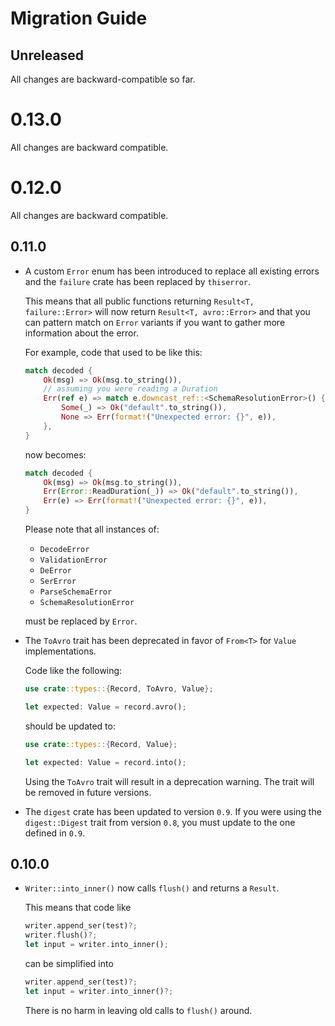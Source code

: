 <!---
  Licensed to the Apache Software Foundation (ASF) under one
  or more contributor license agreements.  See the NOTICE file
  distributed with this work for additional information
  regarding copyright ownership.  The ASF licenses this file
  to you under the Apache License, Version 2.0 (the
  "License"); you may not use this file except in compliance
  with the License.  You may obtain a copy of the License at

    http://www.apache.org/licenses/LICENSE-2.0

  Unless required by applicable law or agreed to in writing,
  software distributed under the License is distributed on an
  "AS IS" BASIS, WITHOUT WARRANTIES OR CONDITIONS OF ANY
  KIND, either express or implied.  See the License for the
  specific language governing permissions and limitations
  under the License.
-->

# Migration Guide
## Unreleased
All changes are backward-compatible so far.

# 0.13.0
All changes are backward compatible.

# 0.12.0
All changes are backward compatible.

## 0.11.0
- A custom `Error` enum has been introduced to replace all existing errors and
  the `failure` crate has been replaced by `thiserror`.

  This means that all public functions returning `Result<T, failure::Error>`
  will now return `Result<T, avro::Error>` and that you can pattern match on
  `Error` variants if you want to gather more information about the error.

  For example, code that used to be like this:
  ```rust
  match decoded {
      Ok(msg) => Ok(msg.to_string()),
      // assuming you were reading a Duration
      Err(ref e) => match e.downcast_ref::<SchemaResolutionError>() {
          Some(_) => Ok("default".to_string()),
          None => Err(format!("Unexpected error: {}", e)),
      },
  }
  ```
  now becomes:
  ```rust
  match decoded {
      Ok(msg) => Ok(msg.to_string()),
      Err(Error::ReadDuration(_)) => Ok("default".to_string()),
      Err(e) => Err(format!("Unexpected error: {}", e)),
  }
  ```

  Please note that all instances of:
  - `DecodeError`
  - `ValidationError`
  - `DeError`
  - `SerError`
  - `ParseSchemaError`
  - `SchemaResolutionError`

  must be replaced by `Error`.

- The `ToAvro` trait has been deprecated in favor of `From<T>` for `Value` implementations.

  Code like the following:
  ```rust
  use crate::types::{Record, ToAvro, Value};

  let expected: Value = record.avro();
  ```

  should be updated to:

  ```rust
  use crate::types::{Record, Value};

  let expected: Value = record.into();
  ```

  Using the `ToAvro` trait will result in a deprecation warning. The trait will
  be removed in future versions.

- The `digest` crate has been updated to version `0.9`. If you were using the
  `digest::Digest` trait from version `0.8`, you must update to the one defined
  in `0.9`.

## 0.10.0
- `Writer::into_inner()` now calls `flush()` and returns a `Result`.

  This means that code like
  ```rust
  writer.append_ser(test)?;
  writer.flush()?;
  let input = writer.into_inner();
  ```

  can be simplified into
  ```rust
  writer.append_ser(test)?;
  let input = writer.into_inner()?;
  ```
  There is no harm in leaving old calls to `flush()` around.
